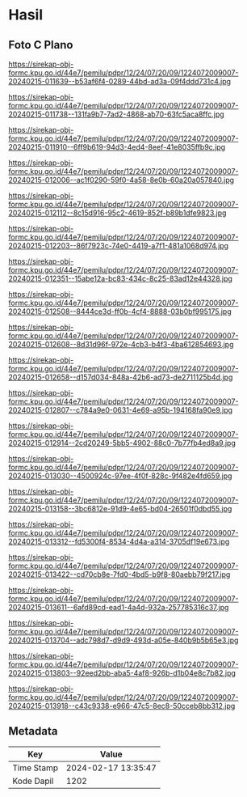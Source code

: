 # Hasil

## Foto C Plano

https://sirekap-obj-formc.kpu.go.id/44e7/pemilu/pdpr/12/24/07/20/09/1224072009007-20240215-011639--b53af6f4-0289-44bd-ad3a-09f4ddd731c4.jpg

https://sirekap-obj-formc.kpu.go.id/44e7/pemilu/pdpr/12/24/07/20/09/1224072009007-20240215-011738--131fa9b7-7ad2-4868-ab70-63fc5aca8ffc.jpg

https://sirekap-obj-formc.kpu.go.id/44e7/pemilu/pdpr/12/24/07/20/09/1224072009007-20240215-011910--6ff9b619-94d3-4ed4-8eef-41e8035ffb9c.jpg

https://sirekap-obj-formc.kpu.go.id/44e7/pemilu/pdpr/12/24/07/20/09/1224072009007-20240215-012006--ac1f0290-59f0-4a58-8e0b-60a20a057840.jpg

https://sirekap-obj-formc.kpu.go.id/44e7/pemilu/pdpr/12/24/07/20/09/1224072009007-20240215-012112--8c15d916-95c2-4619-852f-b89b1dfe9823.jpg

https://sirekap-obj-formc.kpu.go.id/44e7/pemilu/pdpr/12/24/07/20/09/1224072009007-20240215-012203--86f7923c-74e0-4419-a7f1-481a1068d974.jpg

https://sirekap-obj-formc.kpu.go.id/44e7/pemilu/pdpr/12/24/07/20/09/1224072009007-20240215-012351--15abe12a-bc83-434c-8c25-83ad12e44328.jpg

https://sirekap-obj-formc.kpu.go.id/44e7/pemilu/pdpr/12/24/07/20/09/1224072009007-20240215-012508--8444ce3d-ff0b-4cf4-8888-03b0bf995175.jpg

https://sirekap-obj-formc.kpu.go.id/44e7/pemilu/pdpr/12/24/07/20/09/1224072009007-20240215-012608--8d31d96f-972e-4cb3-b4f3-4ba612854693.jpg

https://sirekap-obj-formc.kpu.go.id/44e7/pemilu/pdpr/12/24/07/20/09/1224072009007-20240215-012658--d157d034-848a-42b6-ad73-de2711125b4d.jpg

https://sirekap-obj-formc.kpu.go.id/44e7/pemilu/pdpr/12/24/07/20/09/1224072009007-20240215-012807--c784a9e0-0631-4e69-a95b-194168fa90e9.jpg

https://sirekap-obj-formc.kpu.go.id/44e7/pemilu/pdpr/12/24/07/20/09/1224072009007-20240215-012914--2cd20249-5bb5-4902-88c0-7b77fb4ed8a9.jpg

https://sirekap-obj-formc.kpu.go.id/44e7/pemilu/pdpr/12/24/07/20/09/1224072009007-20240215-013030--4500924c-97ee-4f0f-828c-9f482e4fd659.jpg

https://sirekap-obj-formc.kpu.go.id/44e7/pemilu/pdpr/12/24/07/20/09/1224072009007-20240215-013158--3bc6812e-91d9-4e65-bd04-26501f0dbd55.jpg

https://sirekap-obj-formc.kpu.go.id/44e7/pemilu/pdpr/12/24/07/20/09/1224072009007-20240215-013312--fd5300f4-8534-4d4a-a314-3705df19e673.jpg

https://sirekap-obj-formc.kpu.go.id/44e7/pemilu/pdpr/12/24/07/20/09/1224072009007-20240215-013422--cd70cb8e-7fd0-4bd5-b9f8-80aebb79f217.jpg

https://sirekap-obj-formc.kpu.go.id/44e7/pemilu/pdpr/12/24/07/20/09/1224072009007-20240215-013611--6afd89cd-ead1-4a4d-932a-257785316c37.jpg

https://sirekap-obj-formc.kpu.go.id/44e7/pemilu/pdpr/12/24/07/20/09/1224072009007-20240215-013704--adc798d7-d9d9-493d-a05e-840b9b5b65e3.jpg

https://sirekap-obj-formc.kpu.go.id/44e7/pemilu/pdpr/12/24/07/20/09/1224072009007-20240215-013803--92eed2bb-aba5-4af8-926b-d1b04e8c7b82.jpg

https://sirekap-obj-formc.kpu.go.id/44e7/pemilu/pdpr/12/24/07/20/09/1224072009007-20240215-013918--c43c9338-e966-47c5-8ec8-50cceb8bb312.jpg


## Metadata

| Key        | Value               |
| ---------- | ------------------- |
| Time Stamp | 2024-02-17 13:35:47 |
| Kode Dapil | 1202                |



